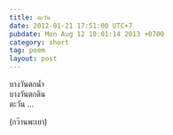 ```yaml
---
title: ตะวัน
date: 2012-01-21 17:51:00 UTC+7
pubdate: Mon Aug 12 10:01:14 2013 +0700
category: short
tag: poem
layout: post
---
```


บางวันตกน้ำ  
บางวันตกดิน  
ตะวัน ...

(กว๊านพะเยา)
